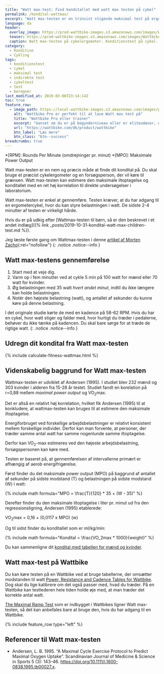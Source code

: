 ```yaml
---
title: "Watt max-test: Find konditallet med watt max testen på cykel"
permalink: /kondital-wattmax/
excerpt: "Watt max-testen er en trinvist stigende maksimal test på ergometercykel. Watt-max-testen kan bruges til at estimere din maksimale iltoptagelse og dit kondital - eller du kan bruge Watt-max-testen som et præstationsmål i sig selv."
language: da
header:
  overlay_image: https://prod-wattbike-images.s3.amazonaws.com/images/Wattbike4059_edit-(2)-ecffa30a11c87543.jpg
  teaser: https://prod-wattbike-images.s3.amazonaws.com/images/Wattbike4059_edit-(2)-ecffa30a11c87543.jpg
  caption: Watt max-testen på cykelergometer. Konditionstest på cykel.
category:
  - Kondition
  - Cykling
tags:
  - konditionstest
  - cykel
  - maksimal test
  - indirekte test
  - cykeltest
  - test
  - beregner
last_modified_at: 2019-03-06T23:14:14Z
toc: true
feature_row:
  - image_path: https://local-wattbike-images.s3.amazonaws.com/images/product__wattbike@3x.jpg
    alt: "Wattbike Pro er perfekt til at lave Watt max test på"
    title: "Wattbike Pro eller trainer"
    excerpt: "Uanset om du er på begynderniveau eller er eliteudøver, er Wattbike Pro og Trainer udviklet til at forbedre din performance."
    url: "https://wattbike.com/dk/product/wattbike"
    btn_label: "Læs mere"
    btn_class: "btn--success"
breadcrumbs: true
---
```


*[RPM]: Rounds Per Minute (omdrejninger pr. minut)
*[MPO]: Maksimale Power Output

Watt max-testen er en nem og præcis måde at finde dit kondital på. Du skal bruge et præcist cykelergometer og en forsøgsperson, der vil køre til grænsen. Watt max-testen kan estimere den maksimale iltoptagelse og konditallet med en ret høj korrelation til direkte undersøgelser i laboratorium.

Watt max-testen er enkel at gennemføre. Testen kræver, at du har adgang til en ergometercykel, hvor du kan styre belastningen i watt. De sidste 2-4 minutter af testen er virkeligt hårde.

Hvis du er på udkig efter [Wattmax-testen til børn, så er den beskrevet i et andet indlæg]({% link _posts/2019-10-31-kondital-watt-max-children-test.md %}).

Jeg læste første gang om Wattmax-testen i denne [artikel af Morten Zacho](http://web.archive.org/web/20110606131920/http://www.motion-online.dk/konditionstraening/testning/watt-max_test/){:rel="nofollow"}
{: .notice .notice--info }

## Watt max-testens gennemførelse

1. Start med at veje dig.
2. Varm op i fem minutter ved at cykle 5 min på 100 watt for mænd eller 70 watt for kvinder.
3. Øg belastningen med 35 watt _hvert andet minut_, indtil du ikke længere kan holde belastningen.
4. Notér den højeste belastning (watt), og antallet af sekunder du kunne køre på denne belastning.

I det originale studie kørte de med en kadence på 58-62 RPM. Hvis du har en cykel, hvor watt stiger og falder med, hvor hurtigt du træder i pedalerne, behøver du ikke tænke på kadencen. Du skal bare sørge for at træde de rigtige watt.
{: .notice .notice--info }

## Udregn dit kondital fra Watt max-testen

{% include calculate-fitness-wattmax.html %}

## Videnskabelig baggrund for Watt max-testen

Wattmax-testen er udviklet af Andersen (1995). I studiet blev 232 mænd og 303 kvinder i alderen fra 15-28 år testet. Studiet fandt en korelation på r=0,88 mellem _maximal power output_ og VO<sub>2</sub>max.

Det er altså en relativt høj korrelation, hvilket fik Andersen (1995) til at konkludere, at wattmax-testen kan bruges til at estimere den maksimale iltoptagelse.

Energiforbruget ved forskellige arbejdsbelastninger er relativt konsistent mellem forskellige individer. Derfor kan man forvente, at personer, der træder samme antal watt har samme nogenlunde samme iltoptagelse.

Derfor kan VO<sub>2</sub>-max estimeres ved den højeste arbejdsbelastning, forsøgspersonen kan køre med.

Testen er baseret på, at gennemførelsen af intervallerne primært er afhængig af aerob energifrigørelse.

Først finder du det maksimale power output (MPO) på baggrund af antallet af sekunder på sidste modstand (T) og belastningen på sidste modstand (W) i watt:

{% include math formula="MPO = \frac{T}{120} * 35 + (W - 35)" %}

Derefter finder du den maksimale iltoptagelse i liter pr. minut ud fra den regressionsligning, Andersen (1995) etablerede:

VO<sub>2</sub>max = 0,16 + (0,0117 x MPO) (w)

Og til sidst finder du konditallet som er ml/kg/min:

{% include math formula="Kondital = \frac{VO_2max * 1000}{weight}" %}

Du kan sammenligne dit [kondital med tabellen for mænd og kvinder](/kondital/).

## Watt max-test på Wattbike

Du kan køre testen på en Wattbike ved at bruge tabellerne, der omsætter modstanden til watt [Power, Resistance and Cadence Tables for Wattbike](https://support.wattbike.com/hc/da/articles/115001881825-Power-Resistance-and-Cadence-Tables). Dog skal du lige kalibrere om det også passer med, hvad du træder. På en Wattbike kan testlederen hele tiden holde øje med, at man træder det korrekte antal watt.

[The Maximal Ramp Test](https://wattbike.com/dk/performance-tests/the-maximal-ramp-test) som er indbygget i Wattbikes ligner Watt max-testen, så det kan anbefales bare at bruge den, hvis du har adgang til en Wattbike.

{% include feature_row type="left" %}

## Referencer til Watt max-testen

- Andersen, L. B. 1995. “A Maximal Cycle Exercise Protocol to Predict Maximal Oxygen Uptake”. Scandinavian Journal of Medicine & Science in Sports 5 (3): 143–46. <https://doi.org/10.1111/j.1600-0838.1995.tb00027.x>.
